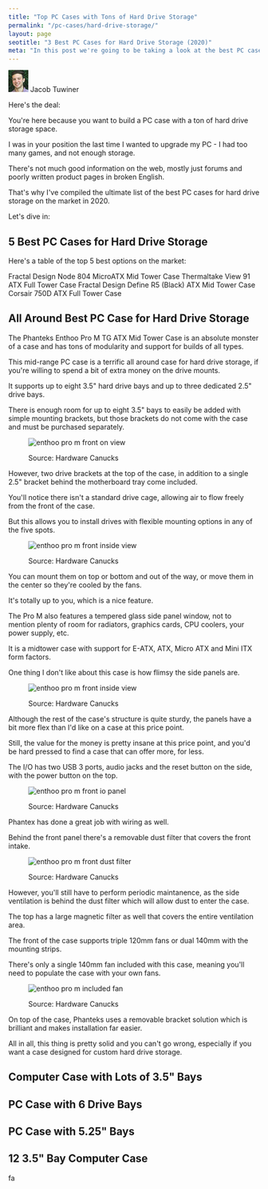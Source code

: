 ```yaml
---
title: "Top PC Cases with Tons of Hard Drive Storage" 
permalink: "/pc-cases/hard-drive-storage/"
layout: page
seotitle: "3 Best PC Cases for Hard Drive Storage (2020)" 
meta: "In this post we're going to be taking a look at the best PC cases for hard drive storage on the market."
---
```


<div class="author-line">
	<img class="author-image" alt="written by jacob tuwiner" src="/img/profile/close.jpg" />
	<span>Jacob Tuwiner</span>
</div>

Here's the deal: 

You're here because you want to build a PC case with a ton of hard drive storage space.

I was in your position the last time I wanted to upgrade my PC - I had too many games, and not enough storage.

There's not much good information on the web, mostly just forums and poorly written product pages in broken English. 

That's why I've compiled the ultimate list of the best PC cases for hard drive storage on the market in 2020. 

Let's dive in: 

## 5 Best PC Cases for Hard Drive Storage 

Here's a table of the top 5 best options on the market:

Fractal Design Node 804 MicroATX Mid Tower Case
Thermaltake View 91 ATX Full Tower Case
Fractal Design Define R5 (Black) ATX Mid Tower Case
Corsair 750D ATX Full Tower Case

## All Around Best PC Case for Hard Drive Storage 

The Phanteks Enthoo Pro M TG ATX Mid Tower Case is an absolute monster of a case and has tons of modularity and support for builds of all types. 

This mid-range PC case is a terrific all around case for hard drive storage, if you're willing to spend a bit of extra money on the drive mounts. 

It supports up to eight 3.5" hard drive bays and up to three dedicated 2.5" drive bays. 

There is enough room for up to eight 3.5" bays to easily be added with simple mounting brackets, but those brackets do not come with the case and must be purchased separately. 

<figure>
<img class="img-middle lazyload" alt="enthoo pro m front on view" data-src="/img/cases/hard-drive-storage/pro-m.png">
<figcaption><p>Source: <a target="_blank" ahref="https://www.youtube.com/watch?v=CS8qUvhetV4">Hardware Canucks</a></p></figcaption>
</figure>

However, two drive brackets at the top of the case, in addition to a single 2.5" bracket behind the motherboard tray come included. 

You'll notice there isn't a standard drive cage, allowing air to flow freely from the front of the case.

But this allows you to install drives with flexible mounting options in any of the five spots. 

<figure>
<img class="img-middle lazyload" alt="enthoo pro m front inside view" data-src="/img/cases/hard-drive-storage/pro-m-front.png">
<figcaption><p>Source: <a target="_blank" ahref="https://www.youtube.com/watch?v=CS8qUvhetV4">Hardware Canucks</a></p></figcaption>
</figure>

You can mount them on top or bottom and out of the way, or move them in the center so they're cooled by the fans. 

It's totally up to you, which is a nice feature.

The Pro M also features a tempered glass side panel window, not to mention plenty of room for radiators, graphics cards, CPU coolers, your power supply, etc.

It is a midtower case with support for E-ATX, ATX, Micro ATX and Mini ITX form factors. 

One thing I don't like about this case is how flimsy the side panels are. 

<figure>
<img class="img-middle lazyload" alt="enthoo pro m front inside view" data-src="/img/cases/hard-drive-storage/pro-m-panel.png">
<figcaption><p>Source: <a target="_blank" ahref="https://www.youtube.com/watch?v=CS8qUvhetV4">Hardware Canucks</a></p></figcaption>
</figure>

Although the rest of the case's structure is quite sturdy, the panels have a bit more flex than I'd like on a case at this price point.

Still, the value for the money is pretty insane at this price point, and you'd be hard pressed to find a case that can offer more, for less. 

The I/O has two USB 3 ports, audio jacks and the reset button on the side, with the power button on the top. 

<figure>
<img class="img-middle lazyload" alt="enthoo pro m front io panel" data-src="/img/cases/hard-drive-storage/pro-m-io.png">
<figcaption><p>Source: <a target="_blank" ahref="https://www.youtube.com/watch?v=CS8qUvhetV4">Hardware Canucks</a></p></figcaption>
</figure>

Phantex has done a great job with wiring as well.

Behind the front panel there's a removable dust filter that covers the front intake. 

<figure>
<img class="img-middle lazyload" alt="enthoo pro m front dust filter" data-src="/img/cases/hard-drive-storage/pro-m-front-dust-filter.png">
<figcaption><p>Source: <a target="_blank" ahref="https://www.youtube.com/watch?v=CS8qUvhetV4">Hardware Canucks</a></p></figcaption>
</figure>

However, you'll still have to perform periodic maintanence, as the side ventilation is behind the dust filter which will allow dust to enter the case. 

The top has a large magnetic filter as well that covers the entire ventilation area. 

The front of the case supports triple 120mm fans or dual 140mm with the mounting strips.

There's only a single 140mm fan included with this case, meaning you'll need to populate the case with your own fans. 

<figure>
<img class="img-middle lazyload" alt="enthoo pro m included fan" data-src="/img/cases/hard-drive-storage/included-fan.jpg">
<figcaption><p>Source: <a target="_blank" ahref="https://www.youtube.com/watch?v=CS8qUvhetV4">Hardware Canucks</a></p></figcaption>
</figure>

On top of the case, Phanteks uses a removable bracket solution which is brilliant and makes installation far easier. 

All in all, this thing is pretty solid and you can't go wrong, especially if you want a case designed for custom hard drive storage. 

## Computer Case with Lots of 3.5" Bays 

## PC Case with 6 Drive Bays 

## PC Case with 5.25" Bays 

## 12 3.5" Bay Computer Case 

fa